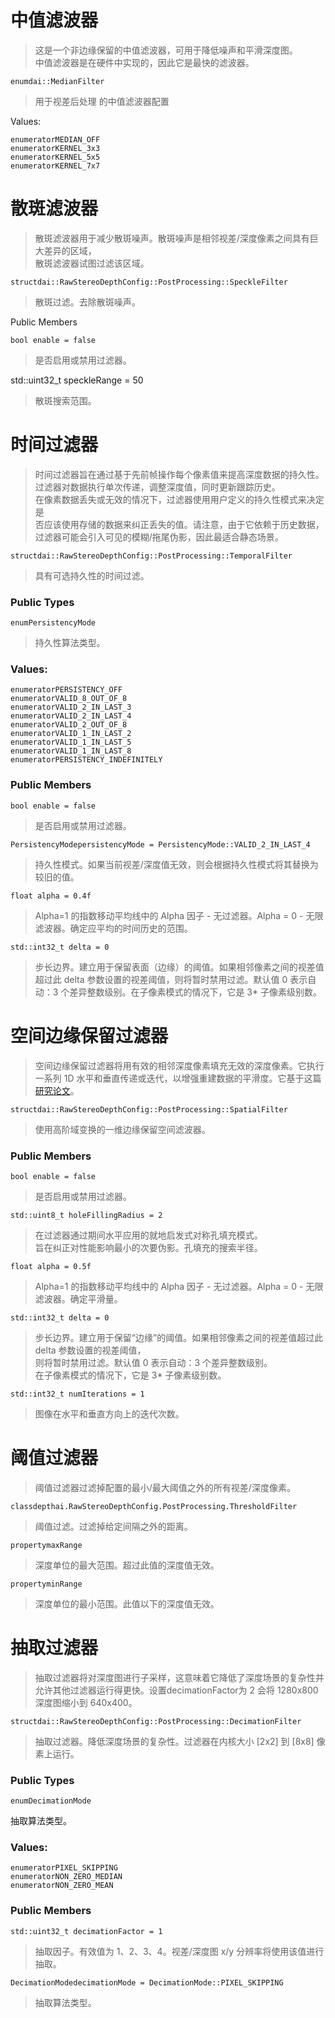 #  中值滤波器
>这是一个非边缘保留的中值滤波器，可用于降低噪声和平滑深度图。  
中值滤波器是在硬件中实现的，因此它是最快的滤波器。

`enumdai::MedianFilter`  
>用于视差后处理  的中值滤波器配置

Values:

`enumeratorMEDIAN_OFF`  
`enumeratorKERNEL_3x3`  
`enumeratorKERNEL_5x5`  
`enumeratorKERNEL_7x7`


# 散斑滤波器
>散斑滤波器用于减少散斑噪声。散斑噪声是相邻视差/深度像素之间具有巨大差异的区域，  
散斑滤波器试图过滤该区域。

`structdai::RawStereoDepthConfig::PostProcessing::SpeckleFilter`  
>散斑过滤。去除散斑噪声。

Public Members

`bool enable = false`
>是否启用或禁用过滤器。

std::uint32_t speckleRange = 50
>散斑搜索范围。

# 时间过滤器
>时间过滤器旨在通过基于先前帧操作每个像素值来提高深度数据的持久性。  
过滤器对数据执行单次传递，调整深度值，同时更新跟踪历史。  
在像素数据丢失或无效的情况下，过滤器使用用户定义的持久性模式来决定是  
否应该使用存储的数据来纠正丢失的值。请注意，由于它依赖于历史数据，  
过滤器可能会引入可见的模糊/拖尾伪影，因此最适合静态场景。


`structdai::RawStereoDepthConfig::PostProcessing::TemporalFilter`  
>具有可选持久性的时间过滤。

### Public Types

`enumPersistencyMode`
>持久性算法类型。

### Values:

`enumeratorPERSISTENCY_OFF`  
`enumeratorVALID_8_OUT_OF_8`  
`enumeratorVALID_2_IN_LAST_3`  
`enumeratorVALID_2_IN_LAST_4`  
`enumeratorVALID_2_OUT_OF_8`  
`enumeratorVALID_1_IN_LAST_2`  
`enumeratorVALID_1_IN_LAST_5`  
`enumeratorVALID_1_IN_LAST_8`  
`enumeratorPERSISTENCY_INDEFINITELY`


### Public Members

`bool enable = false`
>是否启用或禁用过滤器。

`PersistencyModepersistencyMode = PersistencyMode::VALID_2_IN_LAST_4`
>持久性模式。如果当前视差/深度值无效，则会根据持久性模式将其替换为较旧的值。

`float alpha = 0.4f`  

>Alpha=1 的指数移动平均线中的 Alpha 因子 - 无过滤器。Alpha = 0 - 无限滤波器。确定应平均的时间历史的范围。

`std::int32_t delta = 0`  

>步长边界。建立用于保留表面（边缘）的阈值。如果相邻像素之间的视差值超过此 delta 参数设置的视差阈值，则将暂时禁用过滤。默认值 0 表示自动：3 个差异整数级别。在子像素模式的情况下，它是 3* 子像素级别数。


# 空间边缘保留过滤器
>空间边缘保留过滤器将用有效的相邻深度像素填充无效的深度像素。它执行一系列 1D 水平和垂直传递或迭代，以增强重建数据的平滑度。它基于这篇[研究论文](https://www.inf.ufrgs.br/~eslgastal/DomainTransform/)。

`structdai::RawStereoDepthConfig::PostProcessing::SpatialFilter`  

>使用高阶域变换的一维边缘保留空间滤波器。

### Public Members

`bool enable = false`  

>是否启用或禁用过滤器。

`std::uint8_t holeFillingRadius = 2`  

>在过滤器通过期间水平应用的就地启发式对称孔填充模式。  
旨在纠正对性能影响最小的次要伪影。孔填充的搜索半径。

`float alpha = 0.5f`  

>Alpha=1 的指数移动平均线中的 Alpha 因子 - 无过滤器。Alpha = 0 - 无限滤波器。确定平滑量。

`std::int32_t delta = 0`  

>步长边界。建立用于保留“边缘”的阈值。如果相邻像素之间的视差值超过此 delta 参数设置的视差阈值，   
则将暂时禁用过滤。默认值 0 表示自动：3 个差异整数级别。  
在子像素模式的情况下，它是 3* 子像素级别数。

`std::int32_t numIterations = 1`  

>图像在水平和垂直方向上的迭代次数。


# 阈值过滤器
>阈值过滤器过滤掉配置的最小/最大阈值之外的所有视差/深度像素。


`classdepthai.RawStereoDepthConfig.PostProcessing.ThresholdFilter`  

>阈值过滤。过滤掉给定间隔之外的距离。

`propertymaxRange`  

>深度单位的最大范围。超过此值的深度值无效。

`propertyminRange`  

>深度单位的最小范围。此值以下的深度值无效。


# 抽取过滤器
>抽取过滤器将对深度图进行子采样，这意味着它降低了深度场景的复杂性并允许其他过滤器运行得更快。设置decimationFactor为 2 会将 1280x800 深度图缩小到 640x400。

`structdai::RawStereoDepthConfig::PostProcessing::DecimationFilter`  

>抽取过滤器。降低深度场景的复杂性。过滤器在内核大小 [2x2] 到 [8x8] 像素上运行。

### Public Types

`enumDecimationMode`  

抽取算法类型。

### Values:

`enumeratorPIXEL_SKIPPING`  
`enumeratorNON_ZERO_MEDIAN`  
`enumeratorNON_ZERO_MEAN`  

### Public Members

`std::uint32_t decimationFactor = 1`  
>抽取因子。有效值为 1、2、3、4。视差/深度图 x/y 分辨率将使用该值进行抽取。

`DecimationModedecimationMode = DecimationMode::PIXEL_SKIPPING`
>抽取算法类型。    